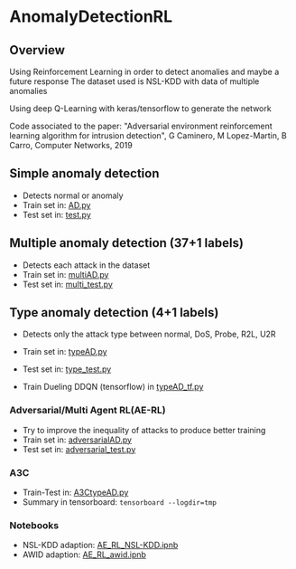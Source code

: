 # AnomalyDetectionRL


## Overview
Using Reinforcement Learning in order to detect anomalies and maybe a future response
The dataset used is NSL-KDD with data of multiple anomalies

Using deep Q-Learning with keras/tensorflow to generate the network

Code associated to the paper: "Adversarial environment reinforcement learning algorithm for intrusion detection", G Caminero, M Lopez-Martin, B Carro, 
Computer Networks, 2019
## Simple anomaly detection
- Detects normal or anomaly
- Train set in: [AD.py](https://github.com/gcamfer/Anomaly-ReactionRL/blob/master/estimators/Simple/AD.py)
- Test set in: [test.py](https://github.com/gcamfer/Anomaly-ReactionRL/blob/master/estimators/Simple/test.py)

## Multiple anomaly detection (37+1 labels)
- Detects each attack in the dataset
- Train set in: [multiAD.py](https://github.com/gcamfer/Anomaly-ReactionRL/blob/master/estimators/Multiple/multiAD.py)
- Test set in: [multi_test.py](https://github.com/gcamfer/Anomaly-ReactionRL/blob/master/estimators/Multiple/multi_test.py)

## Type anomaly detection (4+1 labels)
- Detects only the attack type between normal, DoS, Probe, R2L, U2R
- Train set in: [typeAD.py](https://github.com/gcamfer/Anomaly-ReactionRL/blob/master/estimators/Type/typeAD.py)
- Test set in: [type_test.py](https://github.com/gcamfer/Anomaly-ReactionRL/blob/master/estimators/Type/type_test.py)

- Train Dueling DDQN (tensorflow) in [typeAD_tf.py](https://github.com/gcamfer/Anomaly-ReactionRL/blob/master/estimators/Type/typeAD_tf.py)

### Adversarial/Multi Agent RL(AE-RL)
- Try to improve the inequality of attacks to produce better training
- Train set in: [adversarialAD.py](https://github.com/gcamfer/Anomaly-ReactionRL/blob/master/estimators/Multi-agent/adversarialAD.py)
- Test set in: [adversarial_test.py](https://github.com/gcamfer/Anomaly-ReactionRL/blob/master/estimators/Multi-agent/adversarial_test.py)

### A3C
- Train-Test in: [A3CtypeAD.py](https://github.com/gcamfer/Anomaly-ReactionRL/blob/master/estimators/A3C/A3CtypeAD.py)
- Summary in tensorboard: `tensorboard --logdir=tmp`

### Notebooks
- NSL-KDD adaption: [AE_RL_NSL-KDD.ipnb](https://github.com/gcamfer/Anomaly-ReactionRL/blob/master/Notebooks/AE_RL_NSL_KDD.ipynb)
- AWID adaption: [AE_RL_awid.ipnb](https://github.com/gcamfer/Anomaly-ReactionRL/blob/Notebooks/AE_RL_awid.ipnb)
